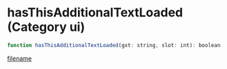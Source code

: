 # hasThisAdditionalTextLoaded (Category ui)

```js
function hasThisAdditionalTextLoaded(gxt: string, slot: int): boolean
```

[filename](hasThisAdditionalTextLoaded_m.md ':include')